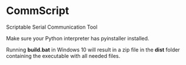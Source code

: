 # CommScript
Scriptable Serial Communication Tool

Make sure your Python interpreter has
pyinstaller installed. 

Running **build.bat** in Windows 10 will 
result in a zip file in the **dist** folder
containing the executable with all 
needed files. 

